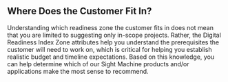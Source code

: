 ## Where Does the Customer Fit In?

Understanding which readiness zone the customer fits in does not mean that you are limited to suggesting only in-scope projects. Rather, the Digital Readiness Index Zone attributes help you understand the prerequisites the customer will need to work on, which is critical for helping you establish realistic budget and timeline expectations. Based on this knowledge, you can help determine which of our Sight Machine products and/or applications make the most sense to recommend.

